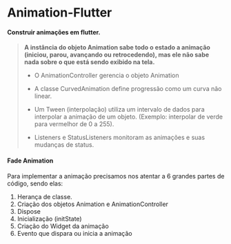 # Animation-Flutter

<h4>Construir animações em flutter.</h4>

<blockquote>
  <b>A instância do objeto Animation sabe todo o estado a animação (iniciou, parou, avançando ou retrocedendo), mas ele não sabe nada sobre o que está sendo exibido na tela.</b>
  
  - O AnimationController gerencia o objeto Animation
  
  - A classe CurvedAnimation define progressão como um curva não linear.
  
  - Um Tween (interpolação) utiliza um intervalo de dados para interpolar
  a animação de um objeto. (Exemplo: interpolar de verde para
  vermelhor de 0 a 255).

  - Listeners e StatusListeners monitoram as animações e suas
  mudanças de status.
</blockquote>


<h4>Fade Animation</h4>

<p>Para implementar a animação precisamos nos atentar a 6 grandes partes de código, sendo elas:

1. Herança de classe.
2. Criação dos objetos Animation e
AnimationController
3. Dispose
4. Inicialização (initState)
5. Criação do Widget da animação
6. Evento que dispara ou inicia a animação</p>
